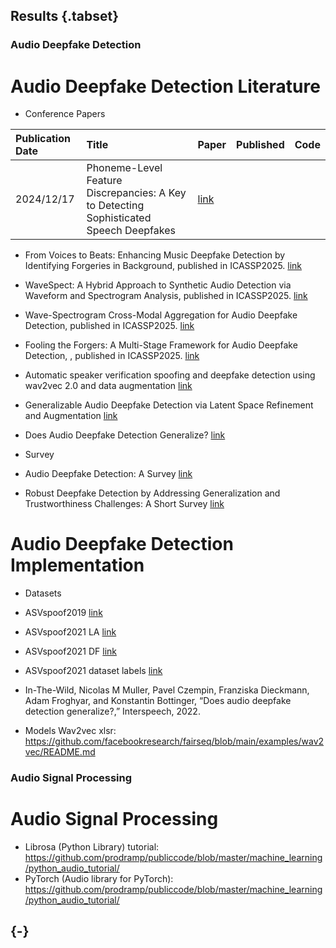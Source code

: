 ## Results {.tabset}

### Audio Deepfake Detection

# Audio Deepfake Detection Literature

* Conference Papers

|Publication Date|Title|Paper|Published|Code|
|:---|:---|---|---|---|
|2024/12/17|Phoneme-Level Feature Discrepancies: A Key to Detecting Sophisticated Speech Deepfakes|[link](https://arxiv.org/abs/2412.12619)|||

* From Voices to Beats: Enhancing Music Deepfake Detection by Identifying Forgeries in Background, published in ICASSP2025. [link](https://ieeexplore.ieee.org/document/10890293)
* WaveSpect: A Hybrid Approach to Synthetic Audio Detection via Waveform and Spectrogram Analysis, published in ICASSP2025. [link](https://ieeexplore.ieee.org/document/10890188)
* Wave-Spectrogram Cross-Modal Aggregation for Audio Deepfake Detection, published in ICASSP2025. [link](https://ieeexplore.ieee.org/document/10890563?denied=)
* Fooling the Forgers: A Multi-Stage Framework for Audio Deepfake Detection, , published in ICASSP2025. [link](https://ieeexplore.ieee.org/document/10888175)
* Automatic speaker verification spoofing and deepfake detection using wav2vec 2.0 and data augmentation [link](https://arxiv.org/abs/2202.12233)
* Generalizable Audio Deepfake Detection via Latent Space Refinement and Augmentation [link](https://arxiv.org/abs/2501.14240)
* Does Audio Deepfake Detection Generalize?  [link](https://arxiv.org/abs/2203.16263)

* Survey
* Audio Deepfake Detection: A Survey [link](https://arxiv.org/abs/2308.14970)
* Robust Deepfake Detection by Addressing Generalization and Trustworthiness Challenges: A Short Survey [link](https://dl.acm.org/doi/abs/10.1145/3689090.3689386)



# Audio Deepfake Detection Implementation
* Datasets
* ASVspoof2019 [link](https://datashare.ed.ac.uk/handle/10283/3336)
* ASVspoof2021 LA [link](https://zenodo.org/records/4837263#.YnDIinYzZhE)
* ASVspoof2021 DF [link](https://zenodo.org/records/4835108#.YnDIb3YzZhE)
* ASVspoof2021 dataset labels [link](https://www.asvspoof.org/index2021.html)
* In-The-Wild, Nicolas M Muller, Pavel Czempin, Franziska Dieckmann, Adam Froghyar, and Konstantin Bottinger, “Does audio deepfake detection generalize?,” Interspeech, 2022.

* Models
Wav2vec xlsr: https://github.com/facebookresearch/fairseq/blob/main/examples/wav2vec/README.md


### Audio Signal Processing
# Audio Signal Processing
* Librosa (Python Library) tutorial: https://github.com/prodramp/publiccode/blob/master/machine_learning/python_audio_tutorial/
* PyTorch (Audio library for PyTorch): https://github.com/prodramp/publiccode/blob/master/machine_learning/python_audio_tutorial/

## {-}